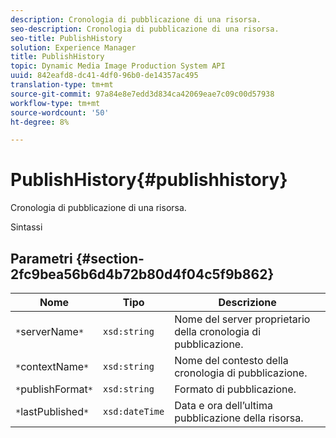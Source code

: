 ```yaml
---
description: Cronologia di pubblicazione di una risorsa.
seo-description: Cronologia di pubblicazione di una risorsa.
seo-title: PublishHistory
solution: Experience Manager
title: PublishHistory
topic: Dynamic Media Image Production System API
uuid: 842eafd8-dc41-4df0-96b0-de14357ac495
translation-type: tm+mt
source-git-commit: 97a84e8e7edd3d834ca42069eae7c09c00d57938
workflow-type: tm+mt
source-wordcount: '50'
ht-degree: 8%

---
```



# PublishHistory{#publishhistory}

Cronologia di pubblicazione di una risorsa.

Sintassi

## Parametri {#section-2fc9bea56b6d4b72b80d4f04c5f9b862}

| Nome | Tipo | Descrizione |
|---|---|---|
| `*`serverName`*` | `xsd:string` | Nome del server proprietario della cronologia di pubblicazione. |
| `*`contextName`*` | `xsd:string` | Nome del contesto della cronologia di pubblicazione. |
| `*`publishFormat`*` | `xsd:string` | Formato di pubblicazione. |
| `*`lastPublished`*` | `xsd:dateTime` | Data e ora dell’ultima pubblicazione della risorsa. |

